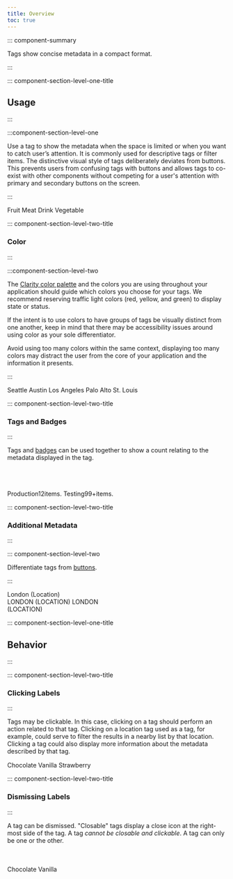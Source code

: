 ```yaml
---
title: Overview
toc: true
---
```


::: component-summary

Tags show concise metadata in a compact format.

:::

::: component-section-level-one-title

## Usage

:::

:::component-section-level-one

Use a tag to show the metadata when the space is limited or when you want to catch user’s attention. It is commonly used for descriptive tags or filter items. The distinctive visual style of tags deliberately deviates from buttons. This prevents users from confusing tags with buttons and allows tags to co-exist with other components without competing for a user's attention with primary and secondary buttons on the screen.

:::

<DocIndent>
<div cds-layout="horizontal gap:xs">
    <cds-tag readonly color="purple">Fruit</cds-tag>
    <cds-tag readonly color="blue">Meat</cds-tag>
    <cds-tag readonly color="orange">Drink</cds-tag>
    <cds-tag readonly color="light-blue">Vegetable</cds-tag>
</div>
</DocIndent>

::: component-section-level-two-title

### Color

:::

:::component-section-level-two

The [Clarity color palette](/foundation/color) and the colors you are using throughout your application should guide which colors you choose for your tags. We recommend reserving traffic light colors (red, yellow, and green) to display state or status.

If the intent is to use colors to have groups of tags be visually distinct from one another, keep in mind that there may be accessibility issues around using color as your sole differentiator.

Avoid using too many colors within the same context, displaying too many colors may distract the user from the core of your application and the information it presents.

:::

<DocIndent>
<div cds-layout="horizontal gap:xs">
    <cds-tag readonly>Seattle</cds-tag>
    <cds-tag readonly color="purple">Austin</cds-tag>
    <cds-tag readonly color="blue">Los Angeles</cds-tag>
    <cds-tag readonly color="orange">Palo Alto</cds-tag>
    <cds-tag readonly color="light-blue">St. Louis</cds-tag>
</div>
</DocIndent>

::: component-section-level-two-title

### Tags and Badges

:::

<div class="clr-row">
<div class="clr-col-sm-12 clr-col-lg-4">
<div style="height: 100px">
<div>Tags and <a href="../badge">badges</a> can be used together to show a count relating to the metadata displayed in the tag.</div>
</div>
</div>
<div class="clr-col-sm-12 clr-col-lg-4">
<DocInset height="100">
<div cds-layout="horizontal gap:sm align:center">
    <cds-tag readonly color="blue">Production<cds-badge color="blue">12<span cds-layout="display:screen-reader-only">items.</span></cds-badge></cds-tag>
    <cds-tag readonly color="blue">Testing<cds-badge color="blue">99+<span cds-layout="display:screen-reader-only">items.</span></cds-badge></cds-tag>
</div>
</DocInset>
</div>
</div>

::: component-section-level-two-title

### Additional Metadata

:::

::: component-section-level-two

Differentiate tags from [buttons](web-components/button).

:::

<DocDoDont>
<DocDo summary="Describe additional information with parenthesis" demoHeight="120">
<div cds-layout="horizontal align:center"><cds-tag readonly color="orange">London (Location)</cds-tag></div>
</DocDo>
<DocDont slot="dont" summary="Use all capitalization or multi-lines" demoHeight="120">
<div cds-layout="horizontal gap:sm align:center">
<cds-tag readonly color="purple">LONDON (LOCATION)</cds-tag>
<cds-tag readonly color="purple">LONDON<br/>(LOCATION)</cds-tag>
</div>
</DocDont>
</DocDoDont>

::: component-section-level-one-title

## Behavior

:::

::: component-section-level-two-title

### Clicking Labels

:::

<div class="clr-row">
<div class="clr-col-sm-12 clr-col-lg-4" cds-layout="p-b@lg:none p-b:lg">
<div style="height: 100px">
<div><p cds-text="body">Tags may be clickable. In this case, clicking on a tag should perform an action related to that tag. Clicking on a location tag used as a tag, for example, could serve to filter the results in a nearby list by that location. Clicking a tag could also display more information about the metadata described by that tag.</p></div>
</div>
</div>
<div class="clr-col-sm-12 clr-col-lg-4">
<DocInset height="100">
<div cds-layout="horizontal gap:sm align:center">
    <cds-tag color="purple">Chocolate</cds-tag>
    <cds-tag color="purple">Vanilla</cds-tag>
    <cds-tag color="purple">Strawberry</cds-tag>
</div>
</DocInset>
</div>
</div>

::: component-section-level-two-title

### Dismissing Labels

:::

<div class="clr-row">
<div class="clr-col-sm-12 clr-col-lg-4">
<div style="height: 100px">
<div>
<p cds-text="body">A tag can be dismissed. "Closable" tags display a close icon at the right-most side of the tag. A tag <em>cannot be closable and clickable</em>. A tag can only be one or the other.</p>
</div>
</div>
</div>
<div class="clr-col-sm-12 clr-col-lg-4">
<DocInset height="100">
<div cds-layout="horizontal gap:sm align:center">
    <cds-tag color="blue" closable>Chocolate</cds-tag>
    <cds-tag color="blue" closable>Vanilla</cds-tag>
</div>
</DocInset>
</div>
</div>
